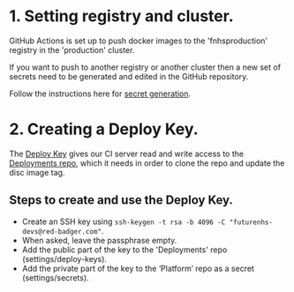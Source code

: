 # 1. Setting registry and cluster.

GitHub Actions is set up to push docker images to the 'fnhsproduction' registry in the 'production' cluster.

If you want to push to another registry or another cluster then a new set of secrets need to be generated and edited in the GitHub repository.

Follow the instructions here for [secret generation](https://docs.microsoft.com/en-us/azure/container-instances/container-instances-github-action).

# 2.  Creating a Deploy Key.
The [Deploy Key](https://developer.github.com/v3/guides/managing-deploy-keys/) gives our CI server read and write access to the [Deployments repo](https://github.com/FutureNHS/futurenhs-deployments), which it needs in order to clone the repo and update the disc image tag.

## Steps to create and use the Deploy Key.
- Create an SSH key using `ssh-keygen -t rsa -b 4096 -C "futurenhs-devs@red-badger.com"`.
- When asked, leave the passphrase empty.
- Add the public part of the key to the 'Deployments' repo (settings/deploy-keys).
- Add the private part of the key to the ‘Platform’ repo as a secret (settings/secrets).
